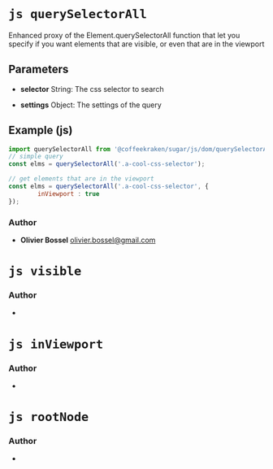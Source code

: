 


<!-- @namespace    sugar.js.dom -->

# ```js querySelectorAll ```


Enhanced proxy of the Element.querySelectorAll function that let you specify
if you want elements that are visible, or even that are in the viewport

## Parameters

- **selector**  String: The css selector to search

- **settings**  Object: The settings of the query



## Example (js)

```js
import querySelectorAll from '@coffeekraken/sugar/js/dom/querySelectorAll';
// simple query
const elms = querySelectorAll('.a-cool-css-selector');

// get elements that are in the viewport
const elms = querySelectorAll('.a-cool-css-selector', {
		inViewport : true
});
```


### Author
- **Olivier Bossel** <a href="mailto:olivier.bossel@gmail.com">olivier.bossel@gmail.com</a> 





# ```js visible ```






### Author
- 





# ```js inViewport ```






### Author
- 





# ```js rootNode ```






### Author
- 

